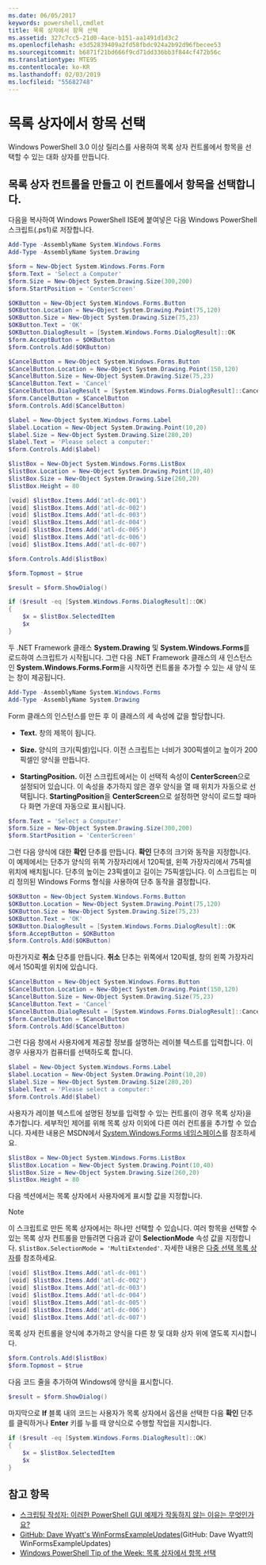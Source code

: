 ```yaml
---
ms.date: 06/05/2017
keywords: powershell,cmdlet
title: 목록 상자에서 항목 선택
ms.assetid: 327c7cc5-21d0-4ace-b151-aa1491d1d3c2
ms.openlocfilehash: e3d52839409a2fd58fbdc924a2b92d96fbecee53
ms.sourcegitcommit: b6871f21bd666f9cd71dd336bb3f844cf472b56c
ms.translationtype: MTE95
ms.contentlocale: ko-KR
ms.lasthandoff: 02/03/2019
ms.locfileid: "55682748"
---
```

# <a name="selecting-items-from-a-list-box"></a>목록 상자에서 항목 선택

Windows PowerShell 3.0 이상 릴리스를 사용하여 목록 상자 컨트롤에서 항목을 선택할 수 있는 대화 상자를 만듭니다.

## <a name="create-a-list-box-control-and-select-items-from-it"></a>목록 상자 컨트롤을 만들고 이 컨트롤에서 항목을 선택합니다.

다음을 복사하여 Windows PowerShell ISE에 붙여넣은 다음 Windows PowerShell 스크립트(.ps1)로 저장합니다.

```powershell
Add-Type -AssemblyName System.Windows.Forms
Add-Type -AssemblyName System.Drawing

$form = New-Object System.Windows.Forms.Form
$form.Text = 'Select a Computer'
$form.Size = New-Object System.Drawing.Size(300,200)
$form.StartPosition = 'CenterScreen'

$OKButton = New-Object System.Windows.Forms.Button
$OKButton.Location = New-Object System.Drawing.Point(75,120)
$OKButton.Size = New-Object System.Drawing.Size(75,23)
$OKButton.Text = 'OK'
$OKButton.DialogResult = [System.Windows.Forms.DialogResult]::OK
$form.AcceptButton = $OKButton
$form.Controls.Add($OKButton)

$CancelButton = New-Object System.Windows.Forms.Button
$CancelButton.Location = New-Object System.Drawing.Point(150,120)
$CancelButton.Size = New-Object System.Drawing.Size(75,23)
$CancelButton.Text = 'Cancel'
$CancelButton.DialogResult = [System.Windows.Forms.DialogResult]::Cancel
$form.CancelButton = $CancelButton
$form.Controls.Add($CancelButton)

$label = New-Object System.Windows.Forms.Label
$label.Location = New-Object System.Drawing.Point(10,20)
$label.Size = New-Object System.Drawing.Size(280,20)
$label.Text = 'Please select a computer:'
$form.Controls.Add($label)

$listBox = New-Object System.Windows.Forms.ListBox
$listBox.Location = New-Object System.Drawing.Point(10,40)
$listBox.Size = New-Object System.Drawing.Size(260,20)
$listBox.Height = 80

[void] $listBox.Items.Add('atl-dc-001')
[void] $listBox.Items.Add('atl-dc-002')
[void] $listBox.Items.Add('atl-dc-003')
[void] $listBox.Items.Add('atl-dc-004')
[void] $listBox.Items.Add('atl-dc-005')
[void] $listBox.Items.Add('atl-dc-006')
[void] $listBox.Items.Add('atl-dc-007')

$form.Controls.Add($listBox)

$form.Topmost = $true

$result = $form.ShowDialog()

if ($result -eq [System.Windows.Forms.DialogResult]::OK)
{
    $x = $listBox.SelectedItem
    $x
}
```

두 .NET Framework 클래스 **System.Drawing** 및 **System.Windows.Forms**를 로드하여 스크립트가 시작됩니다. 그런 다음 .NET Framework 클래스의 새 인스턴스인 **System.Windows.Forms.Form**을 시작하면 컨트롤을 추가할 수 있는 새 양식 또는 창이 제공됩니다.

```powershell
Add-Type -AssemblyName System.Windows.Forms
Add-Type -AssemblyName System.Drawing
```

Form 클래스의 인스턴스를 만든 후 이 클래스의 세 속성에 값을 할당합니다.

- **Text.** 창의 제목이 됩니다.

- **Size.** 양식의 크기(픽셀)입니다. 이전 스크립트는 너비가 300픽셀이고 높이가 200픽셀인 양식을 만듭니다.

- **StartingPosition.** 이전 스크립트에서는 이 선택적 속성이 **CenterScreen**으로 설정되어 있습니다. 이 속성을 추가하지 않은 경우 양식을 열 때 위치가 자동으로 선택됩니다. **StartingPosition**을 **CenterScreen**으로 설정하면 양식이 로드할 때마다 화면 가운데 자동으로 표시됩니다.

```powershell
$form.Text = 'Select a Computer'
$form.Size = New-Object System.Drawing.Size(300,200)
$form.StartPosition = 'CenterScreen'
```

그런 다음 양식에 대한 **확인** 단추를 만듭니다. **확인** 단추의 크기와 동작을 지정합니다. 이 예제에서는 단추가 양식의 위쪽 가장자리에서 120픽셀, 왼쪽 가장자리에서 75픽셀 위치에 배치됩니다. 단추의 높이는 23픽셀이고 길이는 75픽셀입니다. 이 스크립트는 미리 정의된 Windows Forms 형식을 사용하여 단추 동작을 결정합니다.

```powershell
$OKButton = New-Object System.Windows.Forms.Button
$OKButton.Location = New-Object System.Drawing.Point(75,120)
$OKButton.Size = New-Object System.Drawing.Size(75,23)
$OKButton.Text = 'OK'
$OKButton.DialogResult = [System.Windows.Forms.DialogResult]::OK
$form.AcceptButton = $OKButton
$form.Controls.Add($OKButton)
```

마찬가지로 **취소** 단추를 만듭니다. **취소** 단추는 위쪽에서 120픽셀, 창의 왼쪽 가장자리에서 150픽셀 위치에 있습니다.

```powershell
$CancelButton = New-Object System.Windows.Forms.Button
$CancelButton.Location = New-Object System.Drawing.Point(150,120)
$CancelButton.Size = New-Object System.Drawing.Size(75,23)
$CancelButton.Text = 'Cancel'
$CancelButton.DialogResult = [System.Windows.Forms.DialogResult]::Cancel
$form.CancelButton = $CancelButton
$form.Controls.Add($CancelButton)
```

그런 다음 창에서 사용자에게 제공할 정보를 설명하는 레이블 텍스트를 입력합니다. 이 경우 사용자가 컴퓨터를 선택하도록 합니다.

```powershell
$label = New-Object System.Windows.Forms.Label
$label.Location = New-Object System.Drawing.Point(10,20)
$label.Size = New-Object System.Drawing.Size(280,20)
$label.Text = 'Please select a computer:'
$form.Controls.Add($label)
```

사용자가 레이블 텍스트에 설명된 정보를 입력할 수 있는 컨트롤(이 경우 목록 상자)을 추가합니다. 세부적인 제어를 위해 목록 상자 이외에 다른 여러 컨트롤을 추가할 수 있습니다. 자세한 내용은 MSDN에서 [System.Windows.Forms 네임스페이스](https://msdn.microsoft.com/library/k50ex0x9(v=vs.110).aspx)를 참조하세요.

```powershell
$listBox = New-Object System.Windows.Forms.ListBox
$listBox.Location = New-Object System.Drawing.Point(10,40)
$listBox.Size = New-Object System.Drawing.Size(260,20)
$listBox.Height = 80
```

다음 섹션에서는 목록 상자에서 사용자에게 표시할 값을 지정합니다.

> [!NOTE]
> 이 스크립트로 만든 목록 상자에서는 하나만 선택할 수 있습니다. 여러 항목을 선택할 수 있는 목록 상자 컨트롤을 만들려면 다음과 같이 **SelectionMode** 속성 값을 지정합니다. `$listBox.SelectionMode = 'MultiExtended'`. 자세한 내용은 [다중 선택 목록 상자](Multiple-selection-List-Boxes.md)를 참조하세요.

```powershell
[void] $listBox.Items.Add('atl-dc-001')
[void] $listBox.Items.Add('atl-dc-002')
[void] $listBox.Items.Add('atl-dc-003')
[void] $listBox.Items.Add('atl-dc-004')
[void] $listBox.Items.Add('atl-dc-005')
[void] $listBox.Items.Add('atl-dc-006')
[void] $listBox.Items.Add('atl-dc-007')
```

목록 상자 컨트롤을 양식에 추가하고 양식을 다른 창 및 대화 상자 위에 열도록 지시합니다.

```powershell
$form.Controls.Add($listBox)
$form.Topmost = $true
```

다음 코드 줄을 추가하여 Windows에 양식을 표시합니다.

```powershell
$result = $form.ShowDialog()
```

마지막으로 **If** 블록 내의 코드는 사용자가 목록 상자에서 옵션을 선택한 다음 **확인** 단추를 클릭하거나 **Enter** 키를 누를 때 양식으로 수행할 작업을 지시합니다.

```powershell
if ($result -eq [System.Windows.Forms.DialogResult]::OK)
{
    $x = $listBox.SelectedItem
    $x
}
```

## <a name="see-also"></a>참고 항목

- [스크립팅 작성자: 이러한 PowerShell GUI 예제가 작동하지 않는 이유는 무엇인가요?](https://go.microsoft.com/fwlink/?LinkId=506644)
- [GitHub: Dave Wyatt's WinFormsExampleUpdates](https://github.com/dlwyatt/WinFormsExampleUpdates)(GitHub: Dave Wyatt의 WinFormsExampleUpdates)
- [Windows PowerShell Tip of the Week: 목록 상자에서 항목 선택](https://technet.microsoft.com/library/ff730949.aspx)